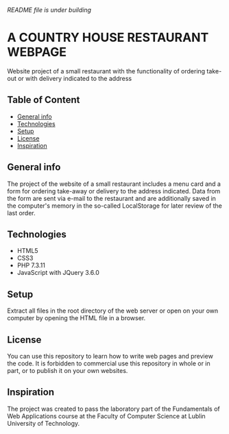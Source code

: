 *README file is under building*

# A COUNTRY HOUSE RESTAURANT WEBPAGE
Website project of a small restaurant with the functionality of ordering take-out or with delivery indicated to the address

## Table of Content
* [General info](#general-info)
* [Technologies](#technologies)
* [Setup](#setup)
* [License](#license)
* [Inspiration](#inspiration)

## General info
The project of the website of a small restaurant includes a menu card and a form for ordering take-away or delivery to the address indicated. Data from the form are sent via e-mail to the restaurant and are additionally saved in the computer's memory in the so-called LocalStorage for later review of the last order.

## Technologies
* HTML5
* CSS3
* PHP 7.3.11
* JavaScript with JQuery 3.6.0

## Setup
Extract all files in the root directory of the web server or open on your own computer by opening the HTML file in a browser.

## License
You can use this repository to learn how to write web pages and preview the code.
It is forbidden to  commercial use this repository in whole or in part, or to publish it on your own websites.

## Inspiration
The project was created to pass the laboratory part of the Fundamentals of Web Applications course at the Faculty of Computer Science at Lublin University of Technology.
